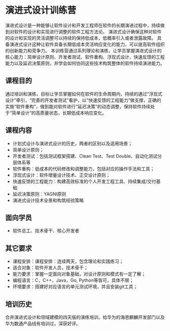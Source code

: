 # 演进式设计训练营

演进式设计是一种能够让软件设计和开发工程师在软件的长期演进过程中，持续做到对软件的设计和实现进行调整的软件工程方法论。
演进式设计确保这种对软件的设计和实现的灵活调整可以持续的保持低成本，低概率引入或者泄露故障。
具备演进式设计这种让软件具备长期低成本灵活响应变化的能力，可以提高软件组织的创新能力和竞争力。
本训练营通过系列理论和演练，让学员掌握演进式设计的核心能力：简单设计原则、开发者测试、软件重构、浮现式设计、快速反馈的工程能力以及延迟决策原则，并学会如何协同这些技术构筑整体的软件持续演进能力。

## 课程目的

通过培训和演练，目标让学员掌握如何在软件的生命周期内，持续的通过“浮现式设计”牵引，“完善的开发者测试”看护，以“快速反馈的工程能力”做支撑，正确的实施“软件重构”，做到能对软件进行“延迟决策”的动态调整，保持软件持续处于“简单设计”的高质量状态，长期低成本响应变化。

## 课程内容

- 计划式设计与演进式设计的历史，两者的区别以及适用场景；
- 简单设计原则；
- 开发者测试：包括测试框架搭建、Clean Test、Test Double、自动化测试分层体系等
- 软件重构：低成本的代码修改和调整能力，包括对应的操作手法和工具；
- 浮现式设计：软件增量设计技术、正交设计原则；
- 快速反馈的工程能力：构建高效标准的个人开发工程工具、持续集成/交付基础
- 延迟决策原则：YAGNI原则
- 演进式设计技术全景和构筑经验策略

## 面向学员

- 软件总工、技术骨干、核心开发者

## 其它要求

- 课程安排：课程安排：连续两天，包含理论和实践练习；
- 适合对象：软件开发人员，技术骨干；
- 能力要求：掌握一定面向对象基础，对设计原则和模式有一定了解；
- 编程语言：C，C++，Java，Go, Python等皆可，具体不限；
- 环境要求：搭建好对应语言的单元测试环境，并且安装git工具；

## 培训历史

合并演进式设计和领域建模的四天版的演练培训，给华为的海思麒麟开发部门以及华为数通产品线有培训过，深获好评。